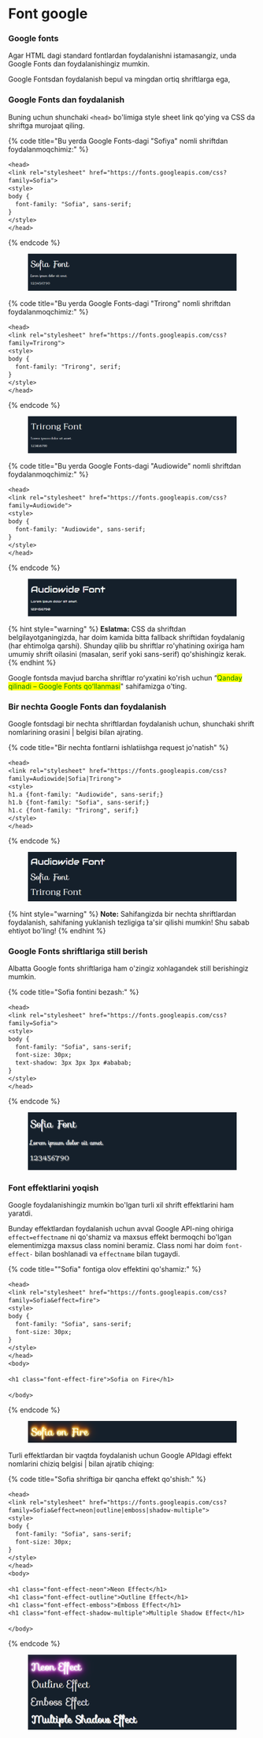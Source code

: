 # Font google

### Google fonts <a href="#google-fonts" id="google-fonts"></a>

Agar HTML dagi standard fontlardan foydalanishni istamasangiz, unda Google Fonts dan foydalanishingiz mumkin.

Google Fontsdan foydalanish bepul va mingdan ortiq shriftlarga ega,

### Google Fonts dan foydalanish <a href="#google-fonts-dan-foydalanish" id="google-fonts-dan-foydalanish"></a>

Buning uchun shunchaki `<head>` bo'limiga style sheet link qo'ying va CSS da shriftga murojaat qiling.

{% code title="Bu yerda Google Fonts-dagi "Sofiya" nomli shriftdan foydalanmoqchimiz:" %}
```
<head>
<link rel="stylesheet" href="https://fonts.googleapis.com/css?family=Sofia">
<style>
body {
  font-family: "Sofia", sans-serif;
}
</style>
</head>
```
{% endcode %}

<figure><img src="../../../.gitbook/assets/image (476).png" alt=""><figcaption></figcaption></figure>

{% code title="Bu yerda Google Fonts-dagi "Trirong" nomli shriftdan foydalanmoqchimiz:" %}
```
<head>
<link rel="stylesheet" href="https://fonts.googleapis.com/css?family=Trirong">
<style>
body {
  font-family: "Trirong", serif;
}
</style>
</head>
```
{% endcode %}

<figure><img src="../../../.gitbook/assets/image (98).png" alt=""><figcaption></figcaption></figure>

{% code title="Bu yerda Google Fonts-dagi "Audiowide" nomli shriftdan foydalanmoqchimiz:" %}
```
<head>
<link rel="stylesheet" href="https://fonts.googleapis.com/css?family=Audiowide">
<style>
body {
  font-family: "Audiowide", sans-serif;
}
</style>
</head>
```
{% endcode %}

<figure><img src="../../../.gitbook/assets/image (517).png" alt=""><figcaption></figcaption></figure>

{% hint style="warning" %}
**Eslatma:** CSS da shriftdan belgilayotganingizda, har doim kamida bitta fallback shriftidan foydalanig (har ehtimolga qarshi). Shunday qilib bu shriftlar ro'yhatining oxiriga ham umumiy shrift oilasini (masalan, serif yoki sans-serif) qo'shishingiz kerak.
{% endhint %}

Google fontsda mavjud barcha shriftlar roʻyxatini ko'rish uchun “<mark style="color:green;">Qanday qilinadi – Google Fonts qoʻllanmasi</mark>" sahifamizga o'ting.

### Bir nechta Google Fonts dan foydalanish <a href="#bir-nechta-google-font-dan-foydalanish" id="bir-nechta-google-font-dan-foydalanish"></a>

Google fontsdagi bir nechta shriftlardan foydalanish uchun, shunchaki shrift nomlarining orasini | belgisi bilan ajrating.

{% code title="Bir nechta fontlarni ishlatiishga request jo'natish" %}
```
<head>
<link rel="stylesheet" href="https://fonts.googleapis.com/css?family=Audiowide|Sofia|Trirong">
<style>
h1.a {font-family: "Audiowide", sans-serif;}
h1.b {font-family: "Sofia", sans-serif;}
h1.c {font-family: "Trirong", serif;}
</style>
</head>
```
{% endcode %}

<figure><img src="../../../.gitbook/assets/image (316).png" alt=""><figcaption></figcaption></figure>

{% hint style="warning" %}
**Note:** Sahifangizda bir nechta shriftlardan foydalanish, sahifaning yuklanish tezligiga ta'sir qilishi mumkin! Shu sabab ehtiyot bo'ling!
{% endhint %}

### Google Fonts shriftlariga still berish <a href="#google-font-larni-bezash" id="google-font-larni-bezash"></a>

Albatta Google fonts shriftlariga ham o'zingiz xohlagandek still berishingiz mumkin.

{% code title="Sofia fontini bezash:" %}
```
<head>
<link rel="stylesheet" href="https://fonts.googleapis.com/css?family=Sofia">
<style>
body {
  font-family: "Sofia", sans-serif;
  font-size: 30px;
  text-shadow: 3px 3px 3px #ababab;
}
</style>
</head>
```
{% endcode %}

<figure><img src="../../../.gitbook/assets/image (472).png" alt=""><figcaption></figcaption></figure>

### Font effektlarini yoqish <a href="#font-effektlarini-yoqish" id="font-effektlarini-yoqish"></a>

Google foydalanishingiz mumkin bo'lgan turli xil shrift effektlarini ham yaratdi.

Bunday effektlardan foydalanish uchun avval Google API-ning ohiriga `effect=effectname` ni qo'shamiz va maxsus effekt bermoqchi bo'lgan elementimizga maxsus class nomini beramiz. Class nomi har doim `font-effect-` bilan boshlanadi va `effectname` bilan tugaydi.

{% code title=""Sofia" fontiga olov effektini qo'shamiz:" %}
```
<head>
<link rel="stylesheet" href="https://fonts.googleapis.com/css?family=Sofia&effect=fire">
<style>
body {
  font-family: "Sofia", sans-serif;
  font-size: 30px;
}
</style>
</head>
<body>

<h1 class="font-effect-fire">Sofia on Fire</h1>

</body>
```
{% endcode %}

<figure><img src="../../../.gitbook/assets/image (91).png" alt=""><figcaption></figcaption></figure>

Turli effektlardan bir vaqtda foydalanish uchun Google APIdagi effekt nomlarini chiziq belgisi | bilan ajratib chiqing:

{% code title="Sofia shriftiga bir qancha effekt qo'shish:" %}
```
<head>
<link rel="stylesheet" href="https://fonts.googleapis.com/css?family=Sofia&effect=neon|outline|emboss|shadow-multiple">
<style>
body {
  font-family: "Sofia", sans-serif;
  font-size: 30px;
}
</style>
</head>
<body>

<h1 class="font-effect-neon">Neon Effect</h1>
<h1 class="font-effect-outline">Outline Effect</h1>
<h1 class="font-effect-emboss">Emboss Effect</h1>
<h1 class="font-effect-shadow-multiple">Multiple Shadow Effect</h1>

</body>
```
{% endcode %}

<figure><img src="../../../.gitbook/assets/image (483).png" alt=""><figcaption></figcaption></figure>
